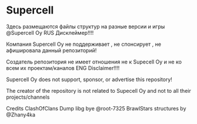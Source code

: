 # Supercell
Здесь размещаются файлы структур на разные версии и игры @Supercell Oy
RUS
Дисклеймер!!!!

Компания Supercell Oy не поддерживает , не спонсирует , не афишировала данный репозиторий!

Создатель репозитория не имеет отношения не к Supecell Oy и не ко всем их проектам/каналов 
ENG
Disclaimer!!!!

Supercell Oy does not support, sponsor, or advertise this repository!

The creator of the repository is not related to Supecell Oy and not to all their projects/channels

Credits
ClashOfClans Dump libg bye @root-7325
BrawlStars structures by @Zhany4ka

